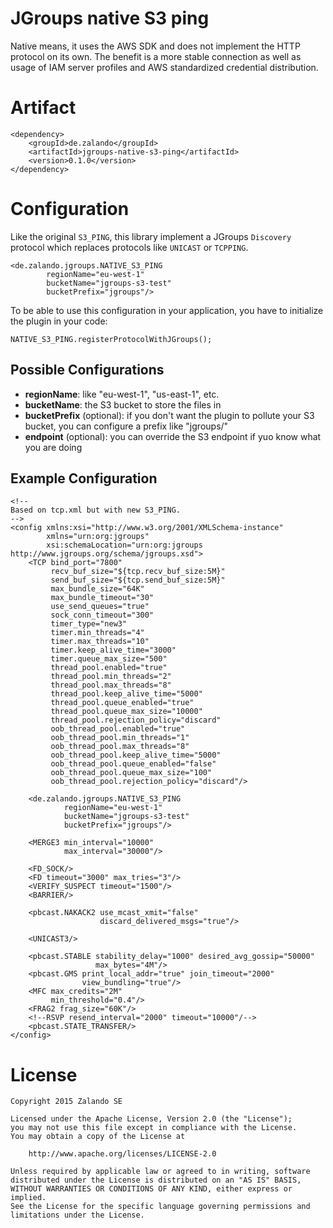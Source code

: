 # JGroups native S3 ping

Native means, it uses the AWS SDK and does not implement the HTTP protocol on its own. The benefit is a more stable
connection as well as usage of IAM server profiles and AWS standardized credential distribution.

# Artifact

    <dependency>
        <groupId>de.zalando</groupId>
        <artifactId>jgroups-native-s3-ping</artifactId>
        <version>0.1.0</version>
    </dependency>

# Configuration

Like the original `S3_PING`, this library implement a JGroups `Discovery` protocol which replaces protocols like
`UNICAST` or `TCPPING`.

    <de.zalando.jgroups.NATIVE_S3_PING
            regionName="eu-west-1"
            bucketName="jgroups-s3-test"
            bucketPrefix="jgroups"/>

To be able to use this configuration in your application, you have to initialize the plugin in your code:

    NATIVE_S3_PING.registerProtocolWithJGroups();

## Possible Configurations

* **regionName**: like "eu-west-1", "us-east-1", etc.
* **bucketName**: the S3 bucket to store the files in
* **bucketPrefix** (optional): if you don't want the plugin to pollute your S3 bucket, you can configure a prefix like
  "jgroups/"
* **endpoint** (optional): you can override the S3 endpoint if yuo know what you are doing

## Example Configuration

    <!--
    Based on tcp.xml but with new S3_PING.
    -->
    <config xmlns:xsi="http://www.w3.org/2001/XMLSchema-instance"
            xmlns="urn:org:jgroups"
            xsi:schemaLocation="urn:org:jgroups http://www.jgroups.org/schema/jgroups.xsd">
        <TCP bind_port="7800"
             recv_buf_size="${tcp.recv_buf_size:5M}"
             send_buf_size="${tcp.send_buf_size:5M}"
             max_bundle_size="64K"
             max_bundle_timeout="30"
             use_send_queues="true"
             sock_conn_timeout="300"
             timer_type="new3"
             timer.min_threads="4"
             timer.max_threads="10"
             timer.keep_alive_time="3000"
             timer.queue_max_size="500"
             thread_pool.enabled="true"
             thread_pool.min_threads="2"
             thread_pool.max_threads="8"
             thread_pool.keep_alive_time="5000"
             thread_pool.queue_enabled="true"
             thread_pool.queue_max_size="10000"
             thread_pool.rejection_policy="discard"
             oob_thread_pool.enabled="true"
             oob_thread_pool.min_threads="1"
             oob_thread_pool.max_threads="8"
             oob_thread_pool.keep_alive_time="5000"
             oob_thread_pool.queue_enabled="false"
             oob_thread_pool.queue_max_size="100"
             oob_thread_pool.rejection_policy="discard"/>

        <de.zalando.jgroups.NATIVE_S3_PING
                regionName="eu-west-1"
                bucketName="jgroups-s3-test"
                bucketPrefix="jgroups"/>

        <MERGE3 min_interval="10000"
                max_interval="30000"/>

        <FD_SOCK/>
        <FD timeout="3000" max_tries="3"/>
        <VERIFY_SUSPECT timeout="1500"/>
        <BARRIER/>

        <pbcast.NAKACK2 use_mcast_xmit="false"
                        discard_delivered_msgs="true"/>

        <UNICAST3/>

        <pbcast.STABLE stability_delay="1000" desired_avg_gossip="50000"
                       max_bytes="4M"/>
        <pbcast.GMS print_local_addr="true" join_timeout="2000"
                    view_bundling="true"/>
        <MFC max_credits="2M"
             min_threshold="0.4"/>
        <FRAG2 frag_size="60K"/>
        <!--RSVP resend_interval="2000" timeout="10000"/-->
        <pbcast.STATE_TRANSFER/>
    </config>

# License

    Copyright 2015 Zalando SE

    Licensed under the Apache License, Version 2.0 (the "License");
    you may not use this file except in compliance with the License.
    You may obtain a copy of the License at

        http://www.apache.org/licenses/LICENSE-2.0

    Unless required by applicable law or agreed to in writing, software
    distributed under the License is distributed on an "AS IS" BASIS,
    WITHOUT WARRANTIES OR CONDITIONS OF ANY KIND, either express or implied.
    See the License for the specific language governing permissions and
    limitations under the License.
